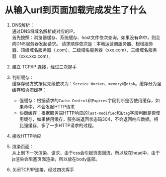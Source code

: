 # 从输入url到页面加载完成发生了什么
1. DNS解析：  
   通过DNS将域名解析成对应的IP。  
   首先按照：浏览器缓存、系统缓存、host文件依次查询，如果没有命中，则会向DNS服务器发起请求。
   请求顺序依次是：本地运营商服务器、根域服务器、顶级域名服务器（.com）、二级域名服务器（xxx.com）、三级域名服务器（xxx.xxx.com）。

2. 建立 TCP/IP 连接，经过三次握手
   
3. 判断缓存：  
   缓存存储方式按优先级依次为：`Service Worker`、`memory`和`disk`。缓存分为强缓存和协商缓存：
   * 强缓存：根据请求的`Cache-Control`和`Expires`字段判断是否使用缓存，如果命中，不会发起HTTP请求
   * 协商缓存：根据服务端HTTP响应的`last-modified`和`Etag`字段判断是否使用缓存，如果使用缓存，服务端返回状态码304，不会返回响应数据。相比强缓存，多了一步HTTP请求的过程。

4. 接收HTTP响应

5. 渲染页面：  
   从上到下一次渲染、请求，由于css会引起页面回流，所以放在head中，由于js渲染会阻塞页面渲染，所以放在body底部。

6. 关闭TCP/IP连接，经过四次挥手